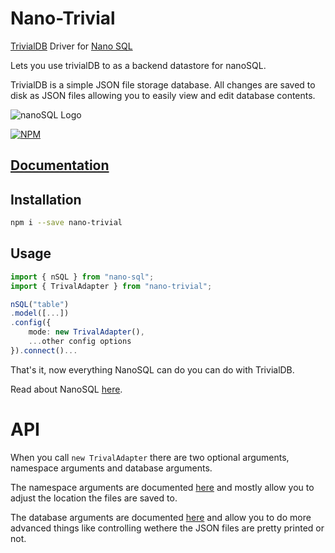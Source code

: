 # Nano-Trivial
[TrivialDB](https://www.npmjs.com/package/trivialdb) Driver for [Nano SQL](https://nanosql.io/)

Lets you use trivialDB to as a backend datastore for nanoSQL.

TrivialDB is a simple JSON file storage database.  All changes are saved to disk as JSON files allowing you to easily view and edit database contents.

<img src="https://raw.githubusercontent.com/ClickSimply/Nano-SQL/master/logo.png" alt="nanoSQL Logo">

[![NPM](https://nodei.co/npm/nano-sqlite.png?downloads=true&stars=true)](https://nodei.co/npm/nano-sqlite/)

## [Documentation](https://docs.nanosql.io/)

## Installation
```sh
npm i --save nano-trivial
```

## Usage
```ts
import { nSQL } from "nano-sql";
import { TrivalAdapter } from "nano-trivial";

nSQL("table")
.model([...])
.config({
    mode: new TrivalAdapter(),
    ...other config options
}).connect()...
```

That's it, now everything NanoSQL can do you can do with TrivialDB.

Read about NanoSQL [here](https://nanosql.io/).

# API

When you call `new TrivalAdapter` there are two optional arguments, namespace arguments and database arguments.

The namespace arguments are documented [here](https://github.com/trivialsoftware/trivialdb#creating-a-namespace) and mostly allow you to adjust the location the files are saved to.

The database arguments are documented [here](https://github.com/trivialsoftware/trivialdb#options-1) and allow you to do more advanced things like controlling wethere the JSON files are pretty printed or not.